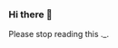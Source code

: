 ### Hi there 👋

<!--
**ItzRazorblade/ItzRazorblade** is a ✨ _special_ ✨ repository because its `README.md` (this file) appears on your GitHub profile.
- 🔭 I’m currently attempting to make a discord bot
- 🌱 I’m currently learning how to code in python and java
- 👯 I’m looking to collaborate on nothing
- 📫 How to reach me: my duscord
- 😄 Pronouns: he/him
- ⚡ Fun fact: There is no fun fact
--> Please stop reading this ._.

